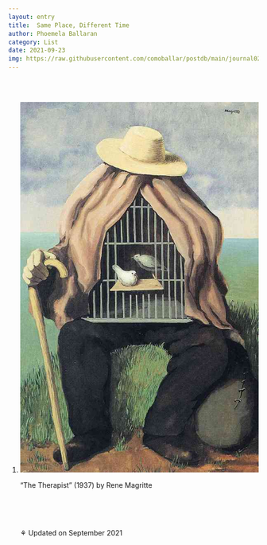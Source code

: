 ```yaml
---
layout: entry
title:  Same Place, Different Time
author: Phoemela Ballaran
category: List
date: 2021-09-23
img: https://raw.githubusercontent.com/comoballar/postdb/main/journal02/time.jpeg
---
```

<br><br>
<ol>
  <li><p align="center">
    <img src="https://raw.githubusercontent.com/comoballar/postdb/main/the-therapist.jpg"/>
    <figcaption>“The Therapist” (1937) by Rene Magritte</figcaption>
  </p><br></li>
  <br><br>
  <p>⚘ Updated on September 2021</p>
